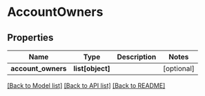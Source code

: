 # AccountOwners

## Properties
Name | Type | Description | Notes
------------ | ------------- | ------------- | -------------
**account_owners** | **list[object]** |  | [optional] 

[[Back to Model list]](../README.md#documentation-for-models) [[Back to API list]](../README.md#documentation-for-api-endpoints) [[Back to README]](../README.md)


